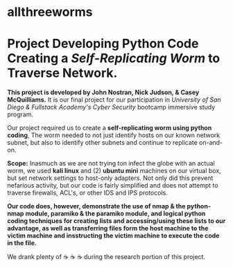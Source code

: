 # allthreeworms
# Project Developing Python Code Creating a *Self-Replicating Worm* to Traverse Network.

**This project is developed by John Nostran, Nick Judson, & Casey McQuilliams.** It is our final project for our participation in *University of San Diego & Fullstack Academy's Cyber Security* bootcamp immersive study program.

Our project required us to create a **self-replicating worm using python coding**,  The worm needed to not just identify hosts on our known network subnet, but also to identify other subnets and continue to replicate on-and-on.  

**Scope:**  Inasmuch as we are not trying ton infect the globe with an actual worm, we used **kali linux** and (2) **ubuntu mini** machines on our virtual box, but set network settings to host-only adapters.  Not only did this prevent nefarious activity, but our code is fairly simplified and does not attempt to traverse firewalls, ACL's, or other IDS and IPS protocols.  

**Our code does, however, demonstrate the use of nmap & the python-nmap module, paramiko & the paramiko module, and logical python coding techniques for creating lists and accessing/using these lists to our advantage, as well as transferring files form the host machine to the victim machine and insstructing the victim machine to execute the code in the file.**

We drank plenty of :coffee: :coffee: :coffee: during the research portion of this project.
